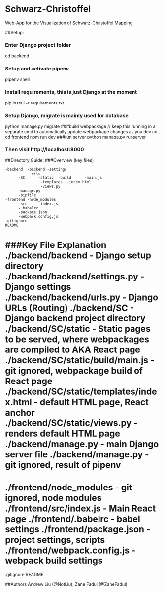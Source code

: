 # Schwarz-Christoffel
Web-App for the Visualization of Schwarz-Christoffel Mapping

##Setup:

### Enter Django project folder
cd backend
### Setup and activate pipenv
pipenv shell
### Install requirements, this is just Django at the moment
pip install -r requirements.txt
### Setup Django, migrate is mainly used for database
python manage.py migrate
###build webpackage
// keep this running in a separate cmd to automatically update webpackage changes as you dev
cd..
cd frontend
npm run dev
###run server
python manage.py runserver
### Then visit http://localhost:8000

##Directory Guide:
###Overview (key files)
```
-backend  -backend -settings
	 	   -urls
	  -SC	   -static	-build		-main.js
		   		-templates	-index.html
		   		-views.py
	  -manage.py
	  -pipfile
-frontend -node_modules
	  -src	   -index.js
	  -.babelrc
	  -package.json
	  -webpack.config.js
.gitignore
README
```
###Key File Explanation
./backend/backend - Django setup directory
./backend/backend/settings.py - Django settings
./backend/backend/urls.py - Django URLs (Routing)
./backend/SC - Django backend project directory
./backend/SC/static - Static pages to be served, where webpackages are compiled to AKA React page
./backend/SC/static/build/main.js - git ignored, webpackage build of React page
./backend/SC/static/templates/index.html - default HTML page, React anchor
./backend/SC/static/views.py - renders default HTML page
./backend/manage.py - main Django server file
./backend/manage.py - git ignored, result of pipenv
====================
./frontend/node_modules - git ignored, node modules
./frontend/src/index.js - Main React page
./frontend/.babelrc - babel settings
./frontend/package.json - project settings, scripts
./frontend/webpack.config.js - webpack build settings
====================
.gitignore
README

##Authors
Andrew Liu (@NotLiu), Zane Fadul (@ZaneFadul)



